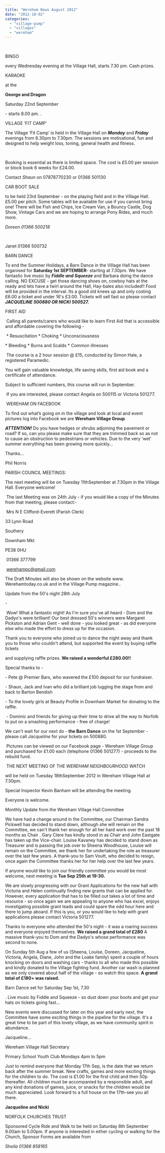 ```yaml
---
title: "Wereham News August 2012"
date: "2012-10-02"
categories: 
  - "village-pump"
  - "villages"
  - "wereham"
---
```


 

BINGO

every Wednesday evening at the Village Hall, starts 7.30 pm. Cash prizes.

KARAOKE

at the

**George and Dragon**

Saturday 22nd September

\- starts 8.00 pm. .

VILLAGE ‘FIT CAMP’

The Village ‘Fit Camp’ is held in the Village Hall on **_Monday_** and **_Friday_** evenings from 6.30pm to 7.30pm. The sessions are motivational, fun and designed to help weight loss, toning, general health and fitness.

 

Booking is essential as there is limited space. The cost is £5.00 per session or block book 6 weeks for £24.00.

Contact _Shaun_ on 07878770230 or 01366 501130

CAR BOOT SALE

to be held 23rd September - on the playing field and in the Village Hall. £5.00 per pitch. Some tables will be available for use if you cannot bring one! There will be Fish and Chips, Ice Cream Van, a Bouncy Castle, Dog Show, Vintage Cars and we are hoping to arrange Pony Rides, and much more.

_Doreen 01366 500218_

 

Janet 01366 500732

BARN DANCE

To end the Summer Holidays, a Barn Dance in the Village Hall has been organised for **Saturday 1st SEPTEMBER**\- starting at 7.30pm. We have fantastic live music by **_Fiddle and Squeeze_** and Barbara doing the dance calling. NO EXCUSE - get those dancing shoes on, cowboy hats at the ready and lets have a twirl around the Hall, Hay-bales also included!! Food will be provided in the interval. Its a good old knees up and only costing £6.00 a ticket and under 16's £3.00. Tickets will sell fast so please contact **_JACQUELINE 500880 OR NICKI 500527._**

FIRST AID

 Calling all parents/carers who would like to learn First Aid that is accessible and affordable covering the following -

 \* Resuscitation \* Choking \* Unconsciousness

\* Bleeding \* Burns and Scalds \* Common illnesses

 The course is a 2 hour session @ £15, conducted by Simon Hale, a registered Paramedic.

You will gain valuable knowledge, life saving skills, first aid book and a certificate of attendance.

Subject to sufficient numbers, this course will run in September.

 If you are interested, please contact Angela on 500115 or Victoria 501277.

 WEREHAM ON FACEBOOK

To find out what’s going on in the village and look at local and event pictures log into Facebook we are **Wereham Village Group**

**_ATTENTION!_** Do you have hedges or shrubs adjoining the pavement or road? If so, can you please make sure that they are trimmed back so as not to cause an obstruction to pedestrians or vehicles. Due to the very ‘wet’ summer everything has been growing more quickly…

Thanks…

Phil Norris

PARISH COUNCIL MEETINGS:

The next meeting will be on Tuesday 11thSeptember at 7.30pm in the Village Hall. Everyone welcome!

 The last Meeting was on 24th July - if you would like a copy of the Minutes from that meeting, please contact:-

 Mrs N E Clifford-Everett (Parish Clerk)

33 Lynn Road

Southery

Downham Mkt

PE38 0HU

 01366 377799

 [werehampc@gmail.com](mailto:werehampc@gmail.com)

The Draft Minutes will also be shown on the website www. Werehamtoday.co.uk and in the Village Pump magazine..

Update from the 50's night 28th July

\-

 Wow! What a fantastic night! As I'm sure you've all heard - Dom and the Dadyo's were brilliant! Our best dressed 50's winners were Margaret Pickston and Adrian Gent - well done - you looked great - as did everyone else who made the effort to dress up for the occasion.

Thank you to everyone who joined us to dance the night away and thank you to those who couldn't attend, but supported the event by buying raffle tickets

and supplying raffle prizes. **We raised a wonderful £280.00!!**

Special thanks to -

\- Pete @ Premier Bars, who wavered the £100 deposit for our fundraiser.

\- Shaun, Jack and Ivan who did a brilliant job lugging the stage from and back to Barton Bendish

\- To the lovely girls at Beauty Profile in Downham Market for donating to the raffle.

 - Dominic and friends for giving up their time to drive all the way to Norfolk to put on a smashing performance - free of charge!

We can't wait for our next do - **the Barn Dance** on the 1st September - please call _Jacqueline_ for your tickets on 500880.

 Pictures can be viewed on our Facebook page - Wereham Village Group and purchased for £1.00 each (telephone 01366 501277) - proceeds to the rebuild fund.

 THE NEXT MEETING OF THE _WEREHAM NEIGHBOURHOOD WATCH_

will be held on Tuesday 18thSeptember 2012 in Wereham Village Hall at 7.30pm.

Special Inspector Kevin Banham will be attending the meeting.

Everyone is welcome.

Monthly Update from the Wereham Village Hall Committee

We have had a change around in the Committee, our Chairman Sandra Pickwell has decided to stand down, although she will remain on the Committee, we can't thank her enough for all her hard work over the past 18 months as Chair . Gary Clere has kindly stood in as Chair and John Eastgate has taken up the Vice-chair. Louise Kavaney has decided to stand down as Treasurer and is passing the job over to Sheena Woodhouse, Louise will remain on the Committee, we thank her for undertaking the role as treasurer over the last few years. A thank-you to Sam Voutt, who decided to resign, once again the Committee thanks her for her help over the last few years.

If anyone would like to join our friendly committee you would be most welcome, next meeting is **Tue Sep 25th at 19:30.**

We are slowly progressing with our Grant Applications for the new hall with Victoria and Helen continually finding new grants that can be applied for. However, every application that has to be filled out takes a lot of time and resource - so once again we are appealing to anyone who has excel, enjoys investigating possible grant leads and could spare the odd hour here and there to jump aboard. If this is you, or you would like to help with grant applications please contact Victoria 501277.

Thanks to everyone who attended the 50's night - it was a roaring success and everyone enjoyed themselves. **We raised a grand total of £280** A massive thank-you to Dom and the Dadyo's whose performance was second to none.

On Sunday 5th Aug a few of us (Sheena, Louise, Doreen, Jacqueline, Victoria, Angela, Diane, John and the Loake family) spent a couple of hours knocking on doors and washing cars - thanks to all who made this possible and kindly donated to the Village fighting fund. Another car wash is planned as we only covered about half of the village - so watch this space. **A grand total of £180+ was raised.**

Barn Dance set for Saturday Sep 1st, 7.30

. Live music by Fiddle and Squeeze - so dust down your boots and get your hats on tickets going fast...

New events were discussed for later on this year and early next, the Committee have some exciting things in the pipeline for the village. It's a great time to be part of this lovely village, as we have community spirit in abundance.

Jacqueline...

Wereham Village Hall Secretary

Primary School Youth Club Mondays 4pm to 5pm

Just to remind everyone that Monday 17th Sep, is the date that we return back after the summer break. New crafts, games and more exciting things for the children to do. The cost is £1.00 for the first child and then 50p thereafter. All children must be accompanied by a responsible adult, and any kind donations of games, juice, or snacks for the children would be much appreciated. Look forward to a full house on the 17th-see you all there.

**Jacqueline and Nicki**

NORFOLK CHURCHES TRUST

Sponsored Cycle Ride and Walk to be held on Saturday 8th September 9.00am to 5.00pm. If anyone is interested in either cycling or walking for the Church, Sponsor Forms are available from

_Sheila 01366 858165_
